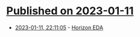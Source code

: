 # [Published on 2023-01-11](index.md)

* [2023-01-11, 22:11:05](https://lobste.rs/s/g0r6i0/horizon_eda) - [Horizon EDA](https://github.com/horizon-eda/horizon)
